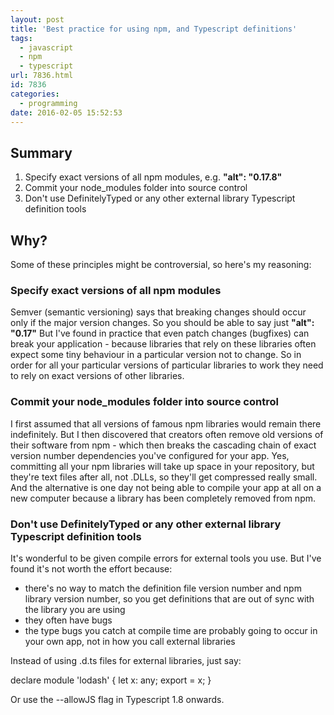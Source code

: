 ```yaml
---
layout: post
title: 'Best practice for using npm, and Typescript definitions'
tags:
  - javascript
  - npm
  - typescript
url: 7836.html
id: 7836
categories:
  - programming
date: 2016-02-05 15:52:53
---
```


Summary
-------

1.  Specify exact versions of all npm modules, e.g. **"alt": "0.17.8"**
2.  Commit your node_modules folder into source control
3.  Don't use DefinitelyTyped or any other external library Typescript definition tools

Why?
----

Some of these principles might be controversial, so here's my reasoning:

### Specify exact versions of all npm modules

Semver (semantic versioning) says that breaking changes should occur only if the major version changes. So you should be able to say just **"alt": "0.17"** But I've found in practice that even patch changes (bugfixes) can break your application - because libraries that rely on these libraries often expect some tiny behaviour in a particular version not to change. So in order for all your particular versions of particular libraries to work they need to rely on exact versions of other libraries.

### Commit your node_modules folder into source control

I first assumed that all versions of famous npm libraries would remain there indefinitely. But I then discovered that creators often remove old versions of their software from npm - which then breaks the cascading chain of exact version number dependencies you've configured for your app. Yes, committing all your npm libraries will take up space in your repository, but they're text files after all, not .DLLs, so they'll get compressed really small. And the alternative is one day not being able to compile your app at all on a new computer because a library has been completely removed from npm.

### Don't use DefinitelyTyped or any other external library Typescript definition tools

It's wonderful to be given compile errors for external tools you use. But I've found it's not worth the effort because:

*   there's no way to match the definition file version number and npm library version number, so you get definitions that are out of sync with the library you are using
*   they often have bugs
*   the type bugs you catch at compile time are probably going to occur in your own app, not in how you call external libraries

Instead of using .d.ts files for external libraries, just say:

declare module 'lodash'
{
    let x: any;
    export = x;
}

Or use the --allowJS flag in Typescript 1.8 onwards.